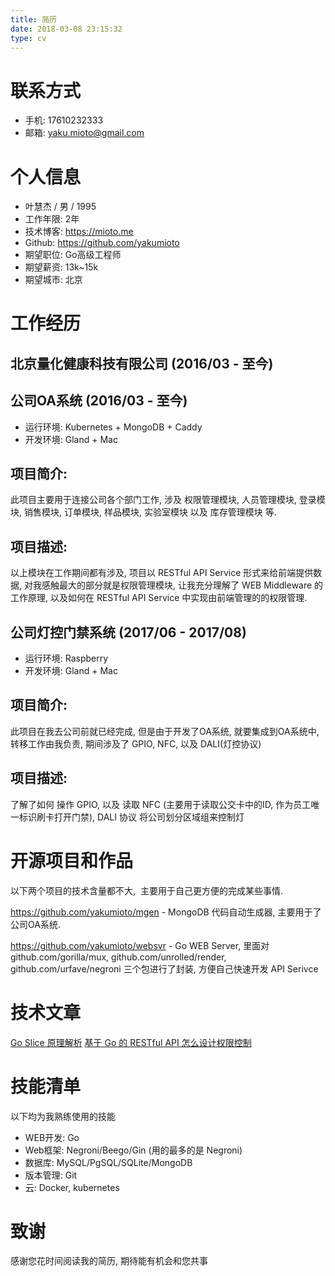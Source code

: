 ```yaml
---
title: 简历
date: 2018-03-08 23:15:32
type: cv
---
```


# 联系方式

-   手机: 17610232333
-   邮箱: yaku.mioto@gmail.com

# 个人信息

-   叶慧杰 / 男 / 1995
-   工作年限: 2年
-   技术博客: <https://mioto.me>
-   Github: <https://github.com/yakumioto>
-   期望职位: Go高级工程师
-   期望薪资: 13k~15k
-   期望城市: 北京

# 工作经历

## 北京量化健康科技有限公司 (2016/03 - 至今)

## 公司OA系统 (2016/03 - 至今)

-   运行环境: Kubernetes + MongoDB + Caddy
-   开发环境: Gland + Mac

## 项目简介:

此项目主要用于连接公司各个部门工作, 涉及 权限管理模块, 人员管理模块, 登录模块, 销售模块, 订单模块, 样品模块, 实验室模块 以及 库存管理模块 等.

## 项目描述:

以上模块在工作期间都有涉及, 项目以 RESTful API Service 形式来给前端提供数据, 对我感触最大的部分就是权限管理模块, 让我充分理解了 WEB Middleware 的工作原理, 以及如何在 RESTful API Service 中实现由前端管理的的权限管理.

## 公司灯控门禁系统 (2017/06 - 2017/08)

-   运行环境: Raspberry
-   开发环境: Gland + Mac

## 项目简介:

此项目在我去公司前就已经完成, 但是由于开发了OA系统, 就要集成到OA系统中, 转移工作由我负责, 期间涉及了 GPIO, NFC, 以及 DALI(灯控协议)

## 项目描述:

了解了如何 操作 GPIO, 以及 读取 NFC (主要用于读取公交卡中的ID, 作为员工唯一标识刷卡打开门禁), DALI 协议 将公司划分区域组来控制灯

# 开源项目和作品

以下两个项目的技术含量都不大,  主要用于自己更方便的完成某些事情.

<https://github.com/yakumioto/mgen> - MongoDB 代码自动生成器, 主要用于了公司OA系统.

<https://github.com/yakumioto/websvr> - Go WEB Server, 里面对 github.com/gorilla/mux, github.com/unrolled/render, github.com/urfave/negroni 三个包进行了封装, 方便自己快速开发 API Serivce

# 技术文章

[Go Slice 原理解析](https://mioto.me/2018/03/Go-Slice详解/)
[基于 Go 的 RESTful API 怎么设计权限控制](https://mioto.me/2018/02/基于Go的RESTfulAPI怎么设计权限控制/)

# 技能清单

以下均为我熟练使用的技能

-   WEB开发: Go
-   Web框架: Negroni/Beego/Gin (用的最多的是 Negroni)
-   数据库: MySQL/PgSQL/SQLite/MongoDB
-   版本管理: Git
-   云: Docker, kubernetes

# 致谢

感谢您花时间阅读我的简历, 期待能有机会和您共事
